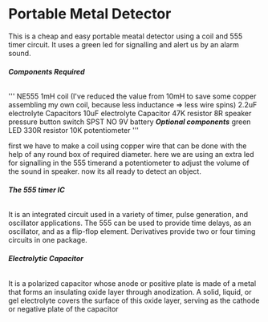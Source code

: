 # **Portable Metal Detector**
This is a cheap and easy portable meatal detector using a coil and 555 timer circuit. It uses a green led for signalling and alert us by an alarm sound.

###### ***Components Required***
'''
NE555
1mH coil (I've reduced the value from 10mH to save some copper assembling my own coil, because less inductance => less wire spins)
2.2uF electrolyte Capacitors
10uF electrolyte Capacitor
47K resistor
8R speaker
pressure button switch SPST NO
9V battery
***Optional components***
green LED
330R resistor
10K potentiometer
'''

first we have to make a coil using copper wire that can be done with the help of any round box of required diameter.
here we are using an extra led for signalling in the 555 timerand a potentiometer to adjust the volume of the sound in speaker.
now its all ready to detect an object.

###### ***The 555 timer IC***
It is an integrated circuit used in a variety of timer, pulse generation, and oscillator applications. The 555 can be used to provide time delays, as an oscillator, and as a flip-flop element. Derivatives provide two or four timing circuits in one package.

###### ***Electrolytic Capacitor***
It is a polarized capacitor whose anode or positive plate is made of a metal that forms an insulating oxide layer through anodization. A solid, liquid, or gel electrolyte covers the surface of this oxide layer, serving as the cathode or negative plate of the capacitor
